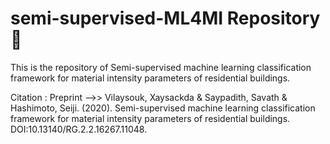 # semi-supervised-ML4MI Repository 🤖
This is the repository of Semi-supervised machine learning classification framework for material intensity parameters of residential buildings.

Citation : Preprint -->> Vilaysouk, Xaysackda & Saypadith, Savath & Hashimoto, Seiji. (2020). Semi-supervised machine learning classification framework for material intensity parameters of residential buildings. DOI:10.13140/RG.2.2.16267.11048.
